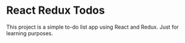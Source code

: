 # React Redux Todos 

This project is a simple to-do list app using React and Redux. Just for learning purposes.  
